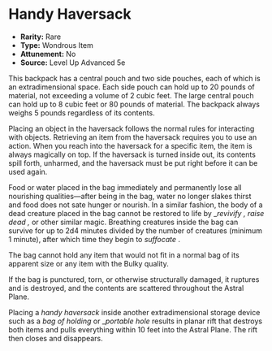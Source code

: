 # Handy Haversack

- **Rarity:** Rare
- **Type:** Wondrous Item
- **Attunement:** No
- **Source:** Level Up Advanced 5e

This backpack has a central pouch and two side pouches, each of which is an extradimensional space. Each side pouch can hold up to 20 pounds of material, not exceeding a volume of 2 cubic feet. The large central pouch can hold up to 8 cubic feet or 80 pounds of material. The backpack always weighs 5 pounds regardless of its contents.

Placing an object in the haversack follows the normal rules for interacting with objects. Retrieving an item from the haversack requires you to use an action. When you reach into the haversack for a specific item, the item is always magically on top. If the haversack is turned inside out, its contents spill forth, unharmed, and the haversack must be put right before it can be used again.

Food or water placed in the bag immediately and permanently lose all nourishing qualities—after being in the bag, water no longer slakes thirst and food does not sate hunger or nourish. In a similar fashion, the body of a dead creature placed in the bag cannot be restored to life by __revivify , raise dead ,_ or other similar magic. Breathing creatures inside the bag can survive for up to 2d4 minutes divided by the number of creatures (minimum 1 minute), after which time they begin to _suffocate_ .

The bag cannot hold any item that would not fit in a normal bag of its apparent size or any item with the Bulky quality. 

If the bag is punctured, torn, or otherwise structurally damaged, it ruptures and is destroyed, and the contents are scattered throughout the Astral Plane.

Placing a _handy haversack_ inside another extradimensional storage device such as a _bag of holding_ or __portable hole_ results in planar rift that destroys both items and pulls everything within 10 feet into the Astral Plane. The rift then closes and disappears.
